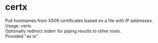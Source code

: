 # certx
Pull hostnames from X509 certificates based on a file with IP addresses.   
Usage: certx <file with ip addresses line by line>  
Optionally redirect stderr for piping results to other tools.  
Provided "as is".  
